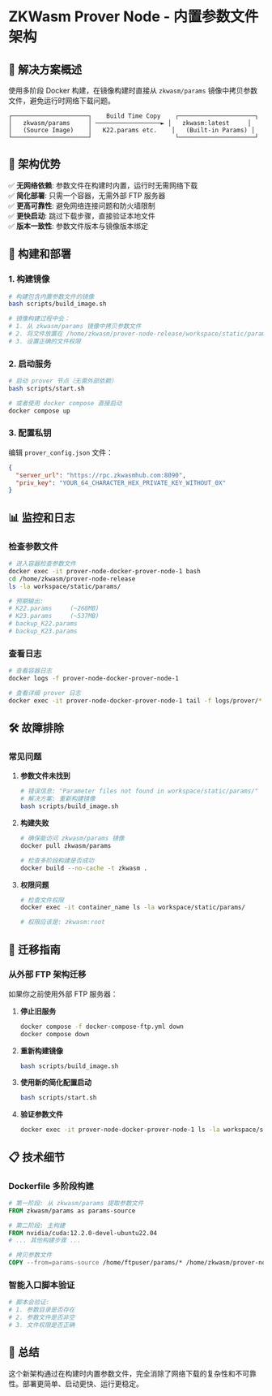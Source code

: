 # ZKWasm Prover Node - 内置参数文件架构

## 🎯 **解决方案概述**

使用多阶段 Docker 构建，在镜像构建时直接从 `zkwasm/params` 镜像中拷贝参数文件，避免运行时网络下载问题。

```
┌─────────────────────┐    Build Time Copy    ┌─────────────────────┐
│   zkwasm/params     │ ──────────────────► │   zkwasm:latest     │
│   (Source Image)    │   K22.params etc.    │   (Built-in Params) │
└─────────────────────┘                       └─────────────────────┘
```

## 🚀 **架构优势**

✅ **无网络依赖**: 参数文件在构建时内置，运行时无需网络下载  
✅ **简化部署**: 只需一个容器，无需外部 FTP 服务器  
✅ **更高可靠性**: 避免网络连接问题和防火墙限制  
✅ **更快启动**: 跳过下载步骤，直接验证本地文件  
✅ **版本一致性**: 参数文件版本与镜像版本绑定  

## 🔧 **构建和部署**

### **1. 构建镜像**

```bash
# 构建包含内置参数文件的镜像
bash scripts/build_image.sh

# 镜像构建过程中会：
# 1. 从 zkwasm/params 镜像中拷贝参数文件
# 2. 将文件放置在 /home/zkwasm/prover-node-release/workspace/static/params/
# 3. 设置正确的文件权限
```

### **2. 启动服务**

```bash
# 启动 prover 节点（无需外部依赖）
bash scripts/start.sh

# 或者使用 docker compose 直接启动
docker compose up
```

### **3. 配置私钥**

编辑 `prover_config.json` 文件：

```json
{
  "server_url": "https://rpc.zkwasmhub.com:8090",
  "priv_key": "YOUR_64_CHARACTER_HEX_PRIVATE_KEY_WITHOUT_0X"
}
```

## 📊 **监控和日志**

### **检查参数文件**

```bash
# 进入容器检查参数文件
docker exec -it prover-node-docker-prover-node-1 bash
cd /home/zkwasm/prover-node-release
ls -la workspace/static/params/

# 预期输出:
# K22.params     (~268MB)
# K23.params     (~537MB)
# backup_K22.params
# backup_K23.params
```

### **查看日志**

```bash
# 查看容器日志
docker logs -f prover-node-docker-prover-node-1

# 查看详细 prover 日志
docker exec -it prover-node-docker-prover-node-1 tail -f logs/prover/*.log
```

## 🛠️ **故障排除**

### **常见问题**

1. **参数文件未找到**
   ```bash
   # 错误信息: "Parameter files not found in workspace/static/params/"
   # 解决方案: 重新构建镜像
   bash scripts/build_image.sh
   ```

2. **构建失败**
   ```bash
   # 确保能访问 zkwasm/params 镜像
   docker pull zkwasm/params
   
   # 检查多阶段构建是否成功
   docker build --no-cache -t zkwasm .
   ```

3. **权限问题**
   ```bash
   # 检查文件权限
   docker exec -it container_name ls -la workspace/static/params/
   
   # 权限应该是: zkwasm:root
   ```

## 🔄 **迁移指南**

### **从外部 FTP 架构迁移**

如果你之前使用外部 FTP 服务器：

1. **停止旧服务**
   ```bash
   docker compose -f docker-compose-ftp.yml down
   docker compose down
   ```

2. **重新构建镜像**
   ```bash
   bash scripts/build_image.sh
   ```

3. **使用新的简化配置启动**
   ```bash
   bash scripts/start.sh
   ```

4. **验证参数文件**
   ```bash
   docker exec -it prover-node-docker-prover-node-1 ls -la workspace/static/params/
   ```

## 📋 **技术细节**

### **Dockerfile 多阶段构建**

```dockerfile
# 第一阶段: 从 zkwasm/params 提取参数文件
FROM zkwasm/params as params-source

# 第二阶段: 主构建
FROM nvidia/cuda:12.2.0-devel-ubuntu22.04
# ... 其他构建步骤 ...

# 拷贝参数文件
COPY --from=params-source /home/ftpuser/params/* /home/zkwasm/prover-node-release/workspace/static/params/
```

### **智能入口脚本验证**

```bash
# 脚本会验证:
# 1. 参数目录是否存在
# 2. 参数文件是否非空
# 3. 文件权限是否正确
```

## 🎉 **总结**

这个新架构通过在构建时内置参数文件，完全消除了网络下载的复杂性和不可靠性。部署更简单、启动更快、运行更稳定。 